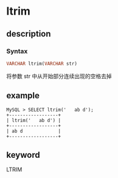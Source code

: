 # ltrim

## description

### Syntax

```Haskell
VARCHAR ltrim(VARCHAR str)
```

将参数 str 中从开始部分连续出现的空格去掉

## example

```Plain Text
MySQL > SELECT ltrim('   ab d');
+------------------+
| ltrim('   ab d') |
+------------------+
| ab d             |
+------------------+
```

## keyword

LTRIM
